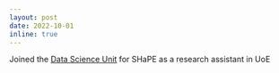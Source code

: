 ```yaml
---
layout: post
date: 2022-10-01
inline: true
---
```


Joined the [Data Science Unit](https://web.inf.ed.ac.uk/data-science-unit) for SHaPE as a research assistant in UoE
